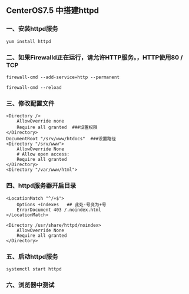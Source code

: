 ## CenterOS7.5 中搭建httpd



### 一、安装httpd服务

```shell
yum install httpd
```

### 二、如果Firewalld正在运行，请允许HTTP服务。，HTTP使用80 / TCP

```shell
firewall-cmd --add-service=http --permanent
```

```shell
firewall-cmd --reload
```

### 三、修改配置文件

```shell
<Directory />
    AllowOverride none
    Require all granted  ###设置权限
</Directory>
DocumentRoot "/srv/www/htdocs"  ###设置路径
<Directory "/srv/www">
    AllowOverride None
    # Allow open access:
    Require all granted
</Directory>
<Directory "/var/www/html">
```

### 四、httpd服务器开启目录

```shell
<LocationMatch "^/+$">
    Options +Indexes   ## 此处-号变为+号
    ErrorDocument 403 /.noindex.html
</LocationMatch>

<Directory /usr/share/httpd/noindex>
    AllowOverride None
    Require all granted
</Directory>
```

### 五、启动httpd服务

```shell
systemctl start httpd
```

### 六、浏览器中测试

